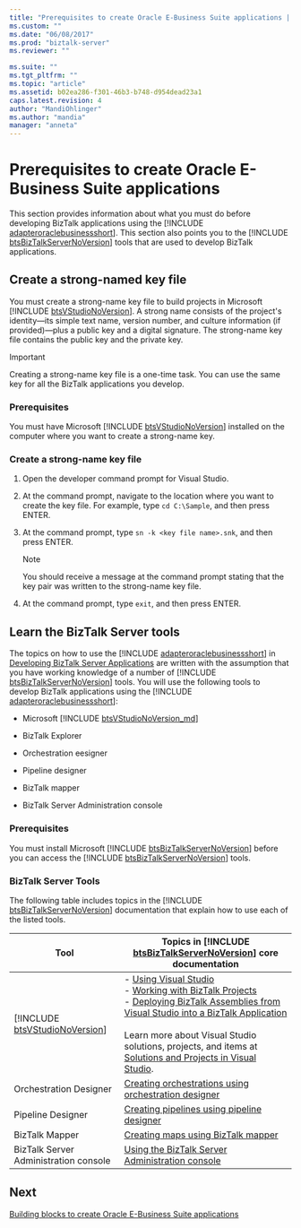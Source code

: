 ```yaml
---
title: "Prerequisites to create Oracle E-Business Suite applications | Microsoft Docs"
ms.custom: ""
ms.date: "06/08/2017"
ms.prod: "biztalk-server"
ms.reviewer: ""

ms.suite: ""
ms.tgt_pltfrm: ""
ms.topic: "article"
ms.assetid: b02ea286-f301-46b3-b748-d954dead23a1
caps.latest.revision: 4
author: "MandiOhlinger"
ms.author: "mandia"
manager: "anneta"
---
```

# Prerequisites to create Oracle E-Business Suite applications
This section provides information about what you must do before developing BizTalk applications using the [!INCLUDE [adapteroraclebusinessshort](../../includes/adapteroraclebusinessshort-md.md)]. This section also points you to the [!INCLUDE [btsBizTalkServerNoVersion](../../includes/btsbiztalkservernoversion-md.md)] tools that are used to develop BizTalk applications.  

## Create a strong-named key file

You must create a strong-name key file to build projects in Microsoft [!INCLUDE [btsVStudioNoVersion](../../includes/btsvstudionoversion-md.md)]. A strong name consists of the project's identity—its simple text name, version number, and culture information (if provided)—plus a public key and a digital signature. The strong-name key file contains the public key and the private key.  

> [!IMPORTANT]
>  Creating a strong-name key file is a one-time task. You can use the same key for all the BizTalk applications you develop.  

### Prerequisites  
 You must have Microsoft [!INCLUDE [btsVStudioNoVersion](../../includes/btsvstudionoversion-md.md)] installed on the computer where you want to create a strong-name key.  

### Create a strong-name key file  

1.  Open the developer command prompt for Visual Studio.  

2.  At the command prompt, navigate to the location where you want to create the key file. For example, type `cd C:\Sample`, and then press ENTER.  

3.  At the command prompt, type `sn -k <key file name>.snk`, and then press ENTER.  

    > [!NOTE]
    >  You should receive a message at the command prompt stating that the key pair was written to the strong-name key file.  

4.  At the command prompt, type `exit`, and then press ENTER.  

## Learn the BizTalk Server tools

The topics on how to use the [!INCLUDE [adapteroraclebusinessshort](../../includes/adapteroraclebusinessshort-md.md)] in [Developing BizTalk Server Applications](../../core/developing-biztalk-server-applications.md) are written with the assumption that you have working knowledge of a number of [!INCLUDE [btsBizTalkServerNoVersion](../../includes/btsbiztalkservernoversion-md.md)] tools. You will use the following tools to develop BizTalk applications using the [!INCLUDE [adapteroraclebusinessshort](../../includes/adapteroraclebusinessshort-md.md)]:  

- Microsoft [!INCLUDE [btsVStudioNoVersion_md](../../includes/btsvstudionoversion-md.md)] 

- BizTalk Explorer  

- Orchestration eesigner  

- Pipeline designer  

- BizTalk mapper  

- BizTalk Server Administration console  

### Prerequisites  
 You must install Microsoft [!INCLUDE [btsBizTalkServerNoVersion](../../includes/btsbiztalkservernoversion-md.md)] before you can access the [!INCLUDE [btsBizTalkServerNoVersion](../../includes/btsbiztalkservernoversion-md.md)] tools.  

### BizTalk Server Tools  
 The following table includes topics in the [!INCLUDE [btsBizTalkServerNoVersion](../../includes/btsbiztalkservernoversion-md.md)] documentation that explain how to use each of the listed tools.  


|                                    Tool                                    |                                                                                                                                                                                              Topics in [!INCLUDE [btsBizTalkServerNoVersion](../../includes/btsbiztalkservernoversion-md.md)] core documentation                                                                                                                                                                                              |
|----------------------------------------------------------------------------|---------------------------------------------------------------------------------------------------------------------------------------------------------------------------------------------------------------------------------------------------------------------------------------------------------------------------------------------------------------------------------------------------------------------------------------------------------------------------------------------------------------|
| [!INCLUDE [btsVStudioNoVersion](../../includes/btsvstudionoversion-md.md)] | -   [Using Visual Studio](../../core/using-visual-studio.md) <br />-   [Working with BizTalk Projects](../../core/working-with-biztalk-projects.md)<br />-   [Deploying BizTalk Assemblies from Visual Studio into a BizTalk Application](../../core/deploying-biztalk-assemblies-from-visual-studio-into-a-biztalk-application.md)<br /><br /> Learn more about Visual Studio solutions, projects, and items at [Solutions and Projects in Visual Studio](https://msdn.microsoft.com/library/b142f8e7.aspx). |
|                           Orchestration Designer                           |                                                                                                                                                                                          [Creating orchestrations using orchestration designer](../../core/creating-orchestrations-using-orchestration-designer.md)                                                                                                                                                                                           |
|                             Pipeline Designer                              |                                                                                                                                                                                                    [Creating pipelines using pipeline designer](../../core/creating-pipelines-using-pipeline-designer.md)                                                                                                                                                                                                     |
|                               BizTalk Mapper                               |                                                                                                                                                                                                            [Creating maps using BizTalk mapper](../../core/creating-maps-using-biztalk-mapper.md)                                                                                                                                                                                                             |
|                   BizTalk Server Administration console                    |                                                                                                                                                                                               [Using the BizTalk Server Administration console](../../core/using-the-biztalk-server-administration-console.md)                                                                                                                                                                                                |

## Next

[Building blocks to create Oracle E-Business Suite applications](../../adapters-and-accelerators/adapter-oracle-ebs/building-blocks-to-create-oracle-e-business-suite-applications.md)  